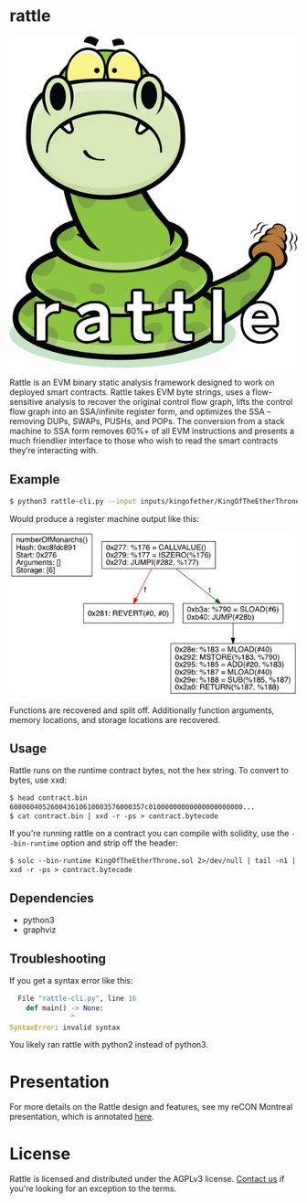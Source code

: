 
# rattle

![Rattle](logo.png)

Rattle is an EVM binary static analysis framework designed to work on deployed smart contracts. Rattle takes EVM byte strings, uses a flow-sensitive analysis to recover the original control flow graph, lifts the control flow graph into an SSA/infinite register form, and optimizes the SSA – removing DUPs, SWAPs, PUSHs, and POPs. The conversion from a stack machine to SSA form removes 60%+ of all EVM instructions and presents a much friendlier interface to those who wish to read the smart contracts they’re interacting with.

## Example

```bash
$ python3 rattle-cli.py --input inputs/kingofether/KingOfTheEtherThrone.bin -O
```

Would produce a register machine output like this:

![King of Ether numberOfMonarchs](example.png)

Functions are recovered and split off. Additionally function arguments, memory locations, and storage locations are recovered.

## Usage

Rattle runs on the runtime contract bytes, not the hex string. To convert to bytes, use xxd:

```console
$ head contract.bin
608060405260043610610083576000357c01000000000000000000000...
$ cat contract.bin | xxd -r -ps > contract.bytecode
```

If you're running rattle on a contract you can compile with solidity, use the `--bin-runtime` option and strip off the header:
```console
$ solc --bin-runtime KingOfTheEtherThrone.sol 2>/dev/null | tail -n1 | xxd -r -ps > contract.bytecode
```

## Dependencies

* python3
* graphviz

## Troubleshooting

If you get a syntax error like this:
```python
  File "rattle-cli.py", line 16
    def main() -> None:
               ^
SyntaxError: invalid syntax
```
You likely ran rattle with python2 instead of python3.

# Presentation

For more details on the Rattle design and features, see my reCON Montreal presentation, which is annotated [here](https://www.trailofbits.com/presentations/rattle/).

# License

Rattle is licensed and distributed under the AGPLv3 license. [Contact us](mailto:opensource@trailofbits.com) if you're looking for an exception to the terms.
